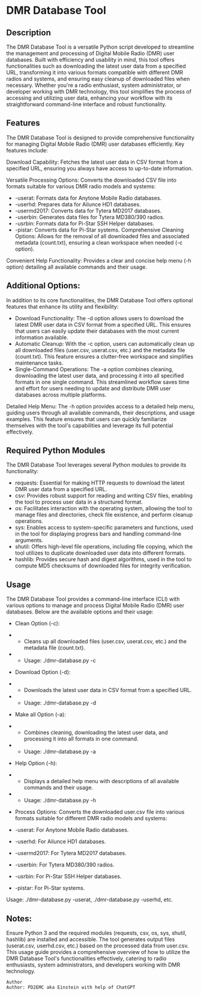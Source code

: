 # DMR Database Tool

## Description

The DMR Database Tool is a versatile Python script developed to streamline the management and processing of Digital Mobile Radio (DMR) user databases. Built with efficiency and usability in mind, this tool offers functionalities such as downloading the latest user data from a specified URL, transforming it into various formats compatible with different DMR radios and systems, and ensuring easy cleanup of downloaded files when necessary. Whether you're a radio enthusiast, system administrator, or developer working with DMR technology, this tool simplifies the process of accessing and utilizing user data, enhancing your workflow with its straightforward command-line interface and robust functionality.

## Features

The DMR Database Tool is designed to provide comprehensive functionality for managing Digital Mobile Radio (DMR) user databases efficiently. Key features include:

Download Capability: Fetches the latest user data in CSV format from a specified URL, ensuring you always have access to up-to-date information.

Versatile Processing Options: Converts the downloaded CSV file into formats suitable for various DMR radio models and systems:

- -userat: Formats data for Anytone Mobile Radio databases.
- -userhd: Prepares data for Ailunce HD1 databases.
- -usermd2017: Converts data for Tytera MD2017 databases.
- -userbin: Generates data files for Tytera MD380/390 radios.
- -usrbin: Formats data for Pi-Star SSH Helper databases.
- -pistar: Converts data for Pi-Star systems.
Comprehensive Cleaning Options: Allows for the removal of all downloaded files and associated metadata (count.txt), ensuring a clean workspace when needed (-c option).

Convenient Help Functionality: Provides a clear and concise help menu (-h option) detailing all available commands and their usage.

## **Additional Options**:
In addition to its core functionalities, the DMR Database Tool offers optional features that enhance its utility and flexibility:

- Download Functionality: The -d option allows users to download the latest DMR user data in CSV format from a specified URL. This ensures that users can easily update their databases with the most current information available.
- Automatic Cleanup: With the -c option, users can automatically clean up all downloaded files (user.csv, userat.csv, etc.) and the metadata file (count.txt). This feature ensures a clutter-free workspace and simplifies maintenance tasks.
- Single-Command Operations: The -a option combines cleaning, downloading the latest user data, and processing it into all specified formats in one single command. This streamlined workflow saves time and effort for users needing to update and distribute DMR user databases across multiple platforms.

Detailed Help Menu: The -h option provides access to a detailed help menu, guiding users through all available commands, their descriptions, and usage examples. This feature ensures that users can quickly familiarize themselves with the tool's capabilities and leverage its full potential effectively.

## Required Python Modules

The DMR Database Tool leverages several Python modules to provide its functionality:

- requests: Essential for making HTTP requests to download the latest DMR user data from a specified URL.
- csv: Provides robust support for reading and writing CSV files, enabling the tool to process user data in a structured format.
- os: Facilitates interaction with the operating system, allowing the tool to manage files and directories, check file existence, and perform cleanup operations.
- sys: Enables access to system-specific parameters and functions, used in the tool for displaying progress bars and handling command-line arguments.
- shutil: Offers high-level file operations, including file copying, which the tool utilizes to duplicate downloaded user data into different formats.
- hashlib: Provides secure hash and digest algorithms, used in the tool to compute MD5 checksums of downloaded files for integrity verification.

## Usage

The DMR Database Tool provides a command-line interface (CLI) with various options to manage and process Digital Mobile Radio (DMR) user databases. Below are the available options and their usage:

- Clean Option (-c):
- - Cleans up all downloaded files (user.csv, userat.csv, etc.) and the metadata file (count.txt).
- - Usage: ./dmr-database.py -c

- Download Option (-d):
- - Downloads the latest user data in CSV format from a specified URL.
- - Usage: ./dmr-database.py -d

- Make all Option (-a):
- - Combines cleaning, downloading the latest user data, and processing it into all formats in one command.
- - Usage: ./dmr-database.py -a

- Help Option (-h):
- - Displays a detailed help menu with descriptions of all available commands and their usage.
- - Usage: ./dmr-database.py -h

- Process Options:
Converts the downloaded user.csv file into various formats suitable for different DMR radio models and systems:
- -userat: For Anytone Mobile Radio databases.
- -userhd: For Ailunce HD1 databases.
- -usermd2017: For Tytera MD2017 databases.
- -userbin: For Tytera MD380/390 radios.
- -usrbin: For Pi-Star SSH Helper databases.
- -pistar: For Pi-Star systems.

Usage: ./dmr-database.py -userat, ./dmr-database.py -userhd, etc.

## Notes:

Ensure Python 3 and the required modules (requests, csv, os, sys, shutil, hashlib) are installed and accessible.
The tool generates output files (userat.csv, userhd.csv, etc.) based on the processed data from user.csv.
This usage guide provides a comprehensive overview of how to utilize the DMR Database Tool's functionalities effectively, catering to radio enthusiasts, system administrators, and developers working with DMR technology.
````
Author
Author: PD2EMC aka Einstein with help of ChatGPT
